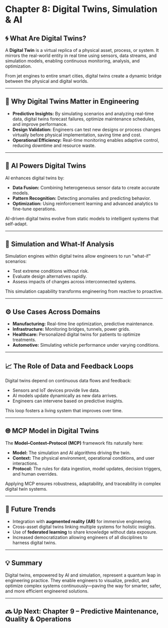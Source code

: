 # Chapter 8: Digital Twins, Simulation & AI

## 🌀 What Are Digital Twins?

A **Digital Twin** is a virtual replica of a physical asset, process, or system. It mirrors the real-world entity in real time using sensors, data streams, and simulation models, enabling continuous monitoring, analysis, and optimization.

From jet engines to entire smart cities, digital twins create a dynamic bridge between the physical and digital worlds.

---

## 🎯 Why Digital Twins Matter in Engineering

- **Predictive Insights:** By simulating scenarios and analyzing real-time data, digital twins forecast failures, optimize maintenance schedules, and improve performance.
- **Design Validation:** Engineers can test new designs or process changes virtually before physical implementation, saving time and cost.
- **Operational Efficiency:** Real-time monitoring enables adaptive control, reducing downtime and resource waste.

---

## 🤖 AI Powers Digital Twins

AI enhances digital twins by:

- **Data Fusion:** Combining heterogeneous sensor data to create accurate models.
- **Pattern Recognition:** Detecting anomalies and predicting behavior.
- **Optimization:** Using reinforcement learning and advanced analytics to fine-tune operations.

AI-driven digital twins evolve from static models to intelligent systems that self-adapt.

---

## 🔄 Simulation and What-If Analysis

Simulation engines within digital twins allow engineers to run "what-if" scenarios:

- Test extreme conditions without risk.
- Evaluate design alternatives rapidly.
- Assess impacts of changes across interconnected systems.

This simulation capability transforms engineering from reactive to proactive.

---

## ⚙️ Use Cases Across Domains

- **Manufacturing:** Real-time line optimization, predictive maintenance.
- **Infrastructure:** Monitoring bridges, tunnels, power grids.
- **Healthcare:** Personalized digital twins for patients to optimize treatments.
- **Automotive:** Simulating vehicle performance under varying conditions.

---

## 📈 The Role of Data and Feedback Loops

Digital twins depend on continuous data flows and feedback:

- Sensors and IoT devices provide live data.
- AI models update dynamically as new data arrives.
- Engineers can intervene based on predictive insights.

This loop fosters a living system that improves over time.

---

## 🌐 MCP Model in Digital Twins

The **Model–Context–Protocol (MCP)** framework fits naturally here:

- **Model:** The simulation and AI algorithms driving the twin.
- **Context:** The physical environment, operational conditions, and user interactions.
- **Protocol:** The rules for data ingestion, model updates, decision triggers, and human overrides.

Applying MCP ensures robustness, adaptability, and traceability in complex digital twin systems.

---

## 🔮 Future Trends

- Integration with **augmented reality (AR)** for immersive engineering.
- Cross-asset digital twins linking multiple systems for holistic insights.
- Use of **federated learning** to share knowledge without data exposure.
- Increased democratization allowing engineers of all disciplines to harness digital twins.

---

## 💡 Summary

Digital twins, empowered by AI and simulation, represent a quantum leap in engineering practice. They enable engineers to visualize, predict, and optimize complex systems continuously—paving the way for smarter, safer, and more efficient engineered solutions.

---

## 🔜 Up Next: Chapter 9 – Predictive Maintenance, Quality & Operations
